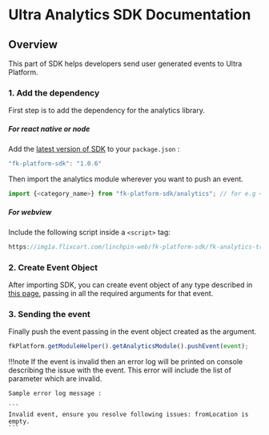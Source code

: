 # Ultra Analytics SDK Documentation

## Overview

This part of SDK helps developers send user generated events to Ultra Platform.

### 1. Add the dependency

First step is to add the dependency for the analytics library.

##### For react native or node
Add the [latest version of SDK](clients.md#latest-js-sdk) to your `package.json` :
```js
"fk-platform-sdk": "1.0.6"
```
Then import the analytics module wherever you want to push an event.
```js
import {<category_name>} from "fk-platform-sdk/analytics"; // for e.g <category_name> = Travel
```
##### For webview
Include the following script inside a `<script>` tag:
```js
https://img1a.flixcart.com/linchpin-web/fk-platform-sdk/fk-analytics-travel-min@1.0.6.js
```

### 2. Create Event Object
After importing SDK, you can create event object of any type described in [this page](analytics-travel.md), passing in all the required arguments for that event.

### 3. Sending the event
Finally push the event passing in the event object created as the argument. 
```js
fkPlatform.getModuleHelper().getAnalyticsModule().pushEvent(event);
```

!!!note
    If the event is invalid then an error log will be printed on console describing the issue with the event. This error will include the list of parameter which are invalid. 
    
    Sample error log message :

    ```
    Invalid event, ensure you resolve following issues: fromLocation is empty.
    ```
